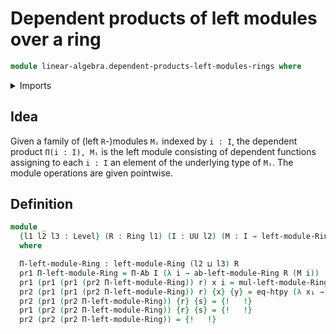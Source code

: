 # Dependent products of left modules over a ring

```agda
module linear-algebra.dependent-products-left-modules-rings where
```

<details><summary>Imports</summary>

```agda
open import foundation.dependent-pair-types
open import foundation.function-extensionality
open import foundation.identity-types
open import foundation.sets
open import foundation.universe-levels

open import group-theory.dependent-products-abelian-groups
open import group-theory.endomorphism-rings-abelian-groups
open import group-theory.homomorphisms-abelian-groups

open import linear-algebra.left-modules-rings

open import ring-theory.homomorphisms-rings
open import ring-theory.rings
```

</details>

## Idea

Given a family of (left `R`-)modules `Mᵢ` indexed by `i : I`, the dependent
product `Π(i : I), Mᵢ` is the left module consisting of dependent functions
assigning to each `i : I` an element of the underlying type of `Mᵢ`. The module
operations are given pointwise.

## Definition

```agda
module _
  {l1 l2 l3 : Level} (R : Ring l1) (I : UU l2) (M : I → left-module-Ring l3 R)
  where

  Π-left-module-Ring : left-module-Ring (l2 ⊔ l3) R
  pr1 Π-left-module-Ring = Π-Ab I (λ i → ab-left-module-Ring R (M i))
  pr1 (pr1 (pr1 (pr2 Π-left-module-Ring)) r) x i = mul-left-module-Ring R (M i) r (x i)
  pr2 (pr1 (pr1 (pr2 Π-left-module-Ring)) r) {x} {y} = eq-htpy (λ x₁ → pr2 (pr1 (pr1 (pr2 (M x₁))) r))
  pr2 (pr1 (pr2 Π-left-module-Ring)) {r} {s} = {!   !}
  pr1 (pr2 (pr2 Π-left-module-Ring)) {r} {s} = {!   !}
  pr2 (pr2 (pr2 Π-left-module-Ring)) = {!   !}
```
